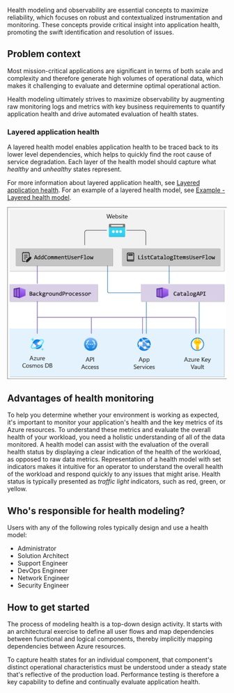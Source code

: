 Health modeling and observability are essential concepts to maximize reliability, which focuses on robust and contextualized instrumentation and monitoring. These concepts provide critical insight into application health, promoting the swift identification and resolution of issues.

## Problem context

Most mission-critical applications are significant in terms of both scale and complexity and therefore generate high volumes of operational data, which makes it challenging to evaluate and determine optimal operational action.

Health modeling ultimately strives to maximize observability by augmenting raw monitoring logs and metrics with key business requirements to quantify application health and drive automated evaluation of health states.

### Layered application health

A layered health model enables application health to be traced back to its lower level dependencies, which helps to quickly find the root cause of service degradation. Each layer of the health model should capture what *healthy* and *unhealthy* states represent.

For more information about layered application health, see [Layered application health](/azure/architecture/framework/mission-critical/mission-critical-health-modeling#layered-application-health). For an example of a layered health model, see [Example - Layered health model](/azure/architecture/framework/mission-critical/mission-critical-health-modeling#example---layered-health-model).

![Diagram showing the architecture for a typical layered health model.](../media/layered-health-model-example.png)

## Advantages of health monitoring

To help you determine whether your environment is working as expected, it's important to monitor your application's health and the key metrics of its Azure resources. To understand these metrics and evaluate the overall health of your workload, you need a holistic understanding of all of the data monitored. A health model can assist with the evaluation of the overall health status by displaying a clear indication of the health of the workload, as opposed to raw data metrics. Representation of a health model with set indicators makes it intuitive for an operator to understand the overall health of the workload and respond quickly to any issues that might arise. Health status is typically presented as *traffic light* indicators, such as red, green, or yellow.

## Who's responsible for health modeling?

Users with any of the following roles typically design and use a health model:

- Administrator
- Solution Architect
- Support Engineer
- DevOps Engineer
- Network Engineer
- Security Engineer

## How to get started

The process of modeling health is a top-down design activity. It starts with an architectural exercise to define all user flows and map dependencies between functional and logical components, thereby implicitly mapping dependencies between Azure resources.

To capture health states for an individual component, that component's distinct operational characteristics must be understood under a steady state that's reflective of the production load. Performance testing is therefore a key capability to define and continually evaluate application health.

